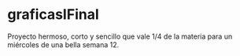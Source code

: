 # graficasIFinal
Proyecto hermoso, corto y sencillo que vale 1/4 de la materia para un miércoles de una bella semana 12.
